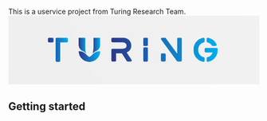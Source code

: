 This is a uservice project from Turing Research Team.
<img src="https://github.com/ArminKardan/utrialv2/blob/master/turing.png?raw=true"/>

 ## Getting started 
